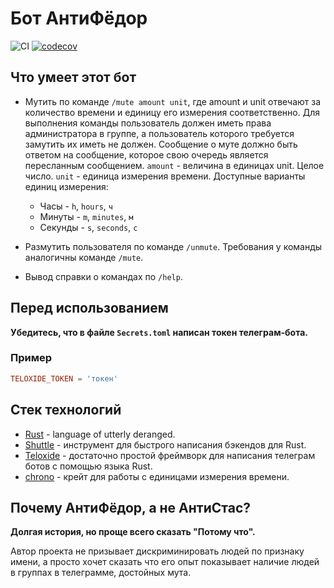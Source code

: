 # Бот АнтиФёдор

![CI](https://github.com/AlexEreh/anti_fedor/actions/workflows/ci.yml/badge.svg)
[![codecov](https://codecov.io/gh/AlexEreh/anti_fedor/branch/master/graph/badge.svg)](https://codecov.io/gh/AlexEreh/anti_fedor)

## Что умеет этот бот
* Мутить по команде `/mute amount unit`, 
где amount и unit отвечают за количество времени 
и единицу его измерения соответственно. 
Для выполнения команды пользователь должен иметь права администратора в группе, 
а пользователь которого требуется замутить их иметь не должен. 
Сообщение о муте должно быть ответом на сообщение, 
которое свою очередь является пересланным сообщением.
`amount` - величина в единицах unit.
  Целое число.
`unit` - единица измерения времени.
  Доступные варианты единиц измерения:
  * Часы - `h`, `hours`, `ч`
  * Минуты - `m`, `minutes`, `м`
  * Секунды - `s`, `seconds`, `с`

* Размутить пользователя по команде `/unmute`. 
Требования у команды аналогичны команде `/mute`.
* Вывод справки о командах по `/help`.

## Перед использованием
**Убедитесь, что в файле `Secrets.toml` написан токен телеграм-бота.**

### Пример
```toml
TELOXIDE_TOKEN = 'токен'
```

## Стек технологий
* [Rust](https://www.rust-lang.org/) - language of utterly deranged.
* [Shuttle](https://www.shuttle.rs) - инструмент для быстрого написания бэкендов для Rust. 
* [Teloxide](https://github.com/teloxide/teloxide) - достаточно простой фреймворк для написания 
телеграм ботов с помощью языка Rust.
* [chrono](https://crates.io/crates/chrono) - крейт для работы с единицами измерения времени.

## Почему АнтиФёдор, а не АнтиСтас?
**Долгая история, но проще всего сказать "Потому что".** 

Автор проекта не призывает дискриминировать людей по признаку имени, 
а просто хочет сказать что его опыт показывает наличие людей в группах в телеграмме, достойных мута.